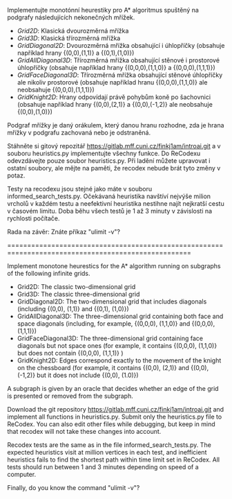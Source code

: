 Implementujte monotónní heurestiky pro A* algoritmus spuštěný na podgrafy následujících nekonečných mřížek.

* *Grid2D*: Klasická dvourozměrná mřížka
* *Grid3D*: Klasická třírozměrná mřížka
* *GridDiagonal2D*: Dvourozměrná mřížka obsahující i úhlopříčky (obsahuje například hrany {(0,0),(1,1)} a {(0,1),(1,0)})
* *GridAllDiagonal3D*: Třírozměrná mřížka obsahující stěnové i prostorové úhlopříčky (obsahuje například hrany {(0,0,0),(1,1,0)} a {(0,0,0),(1,1,1)})
* *GridFaceDiagonal3D*: Třírozměrná mřížka obsahující stěnové úhlopříčky ale nikoliv prostorové (obsahuje například hranu {(0,0,0),(1,1,0)} ale neobsahuje {(0,0,0),(1,1,1)})
* *GridKnight2D*: Hrany odpovídají právě pohybům koně po šachovnici (obsahuje například hrany {(0,0),(2,1)} a {(0,0),(-1,2)} ale neobsahuje {(0,0),(1,0)})

Podgraf mřížky je daný orákulem, který danou hranu rozhodne, zda je hrana mřížky v podgrafu zachovaná nebo je odstraněná.

Stáhněte si gitový repozitář https://gitlab.mff.cuni.cz/finkj1am/introai.git a v souboru heuristics.py implementujte všechny funkce. Do ReCodexu odevzdávejte pouze soubor heuristics.py. Při ladění můžete upravovat i ostatní soubory, ale mějte na paměti, že recodex nebude brát tyto změny v potaz.

Testy na recodexu jsou stejné jako máte v souboru informed_search_tests.py. Očekávaná heuristika navštíví nejvýše milion vrcholů v každém testu a neefektivní heuristika nestihne najít nejkratší cestu v časovém limitu. Doba běhu všech testů je 1 až 3 minuty v závislosti na rychlosti počítače.

Rada na závěr: Znáte příkaz "ulimit -v"?


====================================================================================================

Implement monotone heurestics for the A* algorithm running on subgraphs of the following infinite grids.

* Grid2D: The classic two-dimensional grid
* Grid3D: The classic three-dimensional grid
* GridDiagonal2D: The two-dimensional grid that includes diagonals (including {(0,0), (1,1)} and {(0,1), (1,0)})
* GridAllDiagonal3D: The three-dimensional grid containing both face and space diagonals (including, for example, {(0,0,0), (1,1,0)} and {(0,0,0), (1,1,1)})
* GridFaceDiagonal3D: The three-dimensional grid containing face diagonals but not space ones (for example, it contains {(0,0,0), (1,1,0)} but does not contain {(0,0,0), (1,1,1)} )
* GridKnight2D: Edges correspond exactly to the movement of the knight on the chessboard (for example, it contains {(0,0), (2,1)} and {(0,0), (-1,2)} but it does not include {(0,0), (1.0)})

A subgraph is given by an oracle that decides whether an edge of the grid is presented or removed from the subgraph.

Download the git repository https://gitlab.mff.cuni.cz/finkj1am/introai.git and implement all functions in heuristics.py. Submit only the heuristics.py file to ReCodex. You can also edit other files while debugging, but keep in mind that recodex will not take these changes into account.

Recodex tests are the same as in the file informed_search_tests.py. The expected heuristics visit at million vertices in each test, and inefficient heuristics fails to find the shortest path within time limit set in ReCodex. All tests should run between 1 and 3 minutes depending on speed of a computer.

Finally, do you know the command "ulimit -v"?

